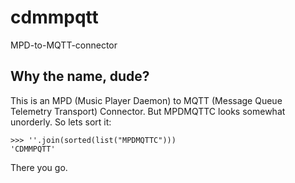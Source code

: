 # cdmmpqtt
MPD-to-MQTT-connector

## Why the name, dude?

This is an MPD (Music Player Daemon) to MQTT (Message Queue Telemetry Transport) Connector.
But MPDMQTTC looks somewhat unorderly. So lets sort it:
```
>>> ''.join(sorted(list("MPDMQTTC")))
'CDMMPQTT'
```

There you go.

